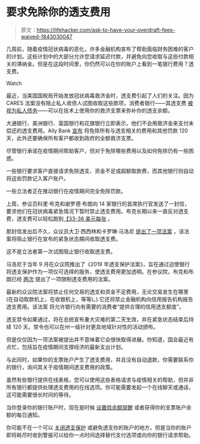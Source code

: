 # 要求免除你的透支费用

> 原文：<https://lifehacker.com/ask-to-have-your-overdraft-fees-waived-1843030047>

几周前，随着疫情冠状病毒的恶化，许多金融机构宣布了帮助面临财务困难的客户的计划。这些计划中的大部分允许您请求延迟付款，并避免向您收取与这些付款相关的滞纳金。但是在这段时间里，你仍然可以在你的账户上看到一笔银行费用？透支费。

Watch

最近，当美国国税局开始发放冠状病毒救济金时，透支费引起了人们的关注。因为 CARES 法案没有阻止私人收债人试图收取这些款项，消费者银行——其透支费 [被视为私人债务](https://www.marketplace.org/2020/04/16/covid-19-stimulus-checks-1200-banks-overdraft-fees/)——可以在技术上使用你的救济支票来弥补你的透支余额。

大通银行、美洲银行、富国银行和花旗银行立即表示，他们不会用救济金来支付未偿还的透支费用。Ally Bank [宣布](https://thehill.com/policy/finance/banking-financial-institutions/494215-ally-bank-waives-some-overdraft-fees-so) 将免除所有与透支相关的费用和其他罚款 120 天，此外还要确保所有客户都收到政府的全额救济支票。

尽管银行承诺在疫情期间帮助客户，但对于免除哪些费用以及如何免除仍有一些困惑。

一些银行要求客户直接请求免除透支、资金不足或超额取款费，而其他银行则自动将这些罚款记入客户账户。

一些立法者正在推动银行在疫情期间完全免除罚款。

上周，参议员科里·布克和谢罗德·布朗向 14 家银行的首席执行官发送了一封信，要求他们在冠状病毒紧急情况下暂时禁止透支费用。布克长期以来一直反对透支费，透支费可以轻松跑到[【33-36 美元每张](https://www.bankrate.com/banking/checking/checking-account-survey/) 。

那封信发出后不久，众议员大卫·西西林和卡罗琳·马洛尼 [提出了一项法案](https://www.congress.gov/bill/116th-congress/house-bill/6576) ，该法案将阻止银行在宣布的紧急状态期间收取透支费。

这不是立法者第一次试图阻止银行收取透支费。

马洛尼于当年 9 月在众议院推出了《2019 年透支保护法案》，旨在通过迫使银行将透支保护作为一项仅可选择的服务，使透支费用更加透明。在参议院，布克和布朗已经 [两次](https://twocents.lifehacker.com/how-to-protect-yourself-from-overdraft-fees-1834978816) 提出了一项限制透支费用的法案。

最新的众议院法案将禁止任何交易的透支和资金不足费用，无论交易发生在哪里(在自动取款机上，在收银机上，等等)。).它还将禁止金融机构向信用报告机构报告透支费用。该法案 将允许银行向有需要的消费者“提供合理的信用透支额度”。

透支禁令如果通过，将在总统宣布重大灾难的第二天生效，并在紧急状态结束后持续 120 天。禁令也可以在州一级针对更具地域针对性的活动颁布。

但是仅仅因为一项法案被提出并不意味着它会很快取得进展。你知道，国会最近有点忙，包括旨在疫情期间支撑经济的最新支出计划。

与此同时，如果你的支票账户产生了透支费用，并且没有自动退款，你需要联系你的银行，询问其关于疫情期间透支费用的政策。

虽然有些银行提供在线表格，您可以使用这些表格请求与疫情相关的帮助，但并非所有银行都提供处理透支费用的在线选项。你可能需要发起一个在线聊天或通话，这可能需要很长时间的等待。

当你登录你的银行账户时，现在是时候 [设置低余额提醒](https://twocents.lifehacker.com/get-your-bank-account-balance-texted-to-you-every-morni-1823396634#_ga=2.194143341.1367297340.1546440669-1723114163.1524514905) 或者获得你的支票账户余额的每日通知。

你可能不在一个可以 [关闭透支保护](https://lifehacker.com/the-case-for-opting-out-of-overdraft-protection-1819988970) 或避免透支你的账户的地方，但是当你的账户即将耗尽时收到警报可以给你一点时间选择替代支付选项或向你的银行请求帮助。